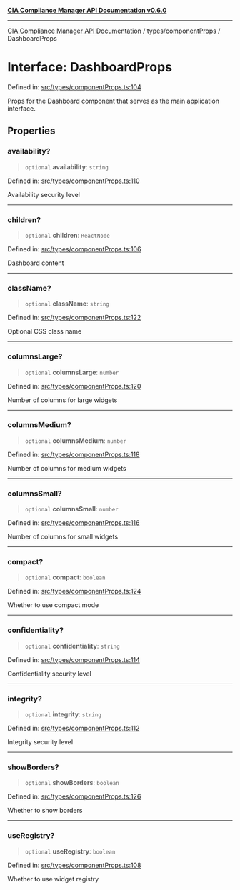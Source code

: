 [**CIA Compliance Manager API Documentation v0.6.0**](../../../README.md)

***

[CIA Compliance Manager API Documentation](../../../modules.md) / [types/componentProps](../README.md) / DashboardProps

# Interface: DashboardProps

Defined in: [src/types/componentProps.ts:104](https://github.com/Hack23/cia-compliance-manager/blob/32fe683007dd7fe1aa6b244d2353e60fab4f51de/src/types/componentProps.ts#L104)

Props for the Dashboard component that serves as the main application interface.

## Properties

### availability?

> `optional` **availability**: `string`

Defined in: [src/types/componentProps.ts:110](https://github.com/Hack23/cia-compliance-manager/blob/32fe683007dd7fe1aa6b244d2353e60fab4f51de/src/types/componentProps.ts#L110)

Availability security level

***

### children?

> `optional` **children**: `ReactNode`

Defined in: [src/types/componentProps.ts:106](https://github.com/Hack23/cia-compliance-manager/blob/32fe683007dd7fe1aa6b244d2353e60fab4f51de/src/types/componentProps.ts#L106)

Dashboard content

***

### className?

> `optional` **className**: `string`

Defined in: [src/types/componentProps.ts:122](https://github.com/Hack23/cia-compliance-manager/blob/32fe683007dd7fe1aa6b244d2353e60fab4f51de/src/types/componentProps.ts#L122)

Optional CSS class name

***

### columnsLarge?

> `optional` **columnsLarge**: `number`

Defined in: [src/types/componentProps.ts:120](https://github.com/Hack23/cia-compliance-manager/blob/32fe683007dd7fe1aa6b244d2353e60fab4f51de/src/types/componentProps.ts#L120)

Number of columns for large widgets

***

### columnsMedium?

> `optional` **columnsMedium**: `number`

Defined in: [src/types/componentProps.ts:118](https://github.com/Hack23/cia-compliance-manager/blob/32fe683007dd7fe1aa6b244d2353e60fab4f51de/src/types/componentProps.ts#L118)

Number of columns for medium widgets

***

### columnsSmall?

> `optional` **columnsSmall**: `number`

Defined in: [src/types/componentProps.ts:116](https://github.com/Hack23/cia-compliance-manager/blob/32fe683007dd7fe1aa6b244d2353e60fab4f51de/src/types/componentProps.ts#L116)

Number of columns for small widgets

***

### compact?

> `optional` **compact**: `boolean`

Defined in: [src/types/componentProps.ts:124](https://github.com/Hack23/cia-compliance-manager/blob/32fe683007dd7fe1aa6b244d2353e60fab4f51de/src/types/componentProps.ts#L124)

Whether to use compact mode

***

### confidentiality?

> `optional` **confidentiality**: `string`

Defined in: [src/types/componentProps.ts:114](https://github.com/Hack23/cia-compliance-manager/blob/32fe683007dd7fe1aa6b244d2353e60fab4f51de/src/types/componentProps.ts#L114)

Confidentiality security level

***

### integrity?

> `optional` **integrity**: `string`

Defined in: [src/types/componentProps.ts:112](https://github.com/Hack23/cia-compliance-manager/blob/32fe683007dd7fe1aa6b244d2353e60fab4f51de/src/types/componentProps.ts#L112)

Integrity security level

***

### showBorders?

> `optional` **showBorders**: `boolean`

Defined in: [src/types/componentProps.ts:126](https://github.com/Hack23/cia-compliance-manager/blob/32fe683007dd7fe1aa6b244d2353e60fab4f51de/src/types/componentProps.ts#L126)

Whether to show borders

***

### useRegistry?

> `optional` **useRegistry**: `boolean`

Defined in: [src/types/componentProps.ts:108](https://github.com/Hack23/cia-compliance-manager/blob/32fe683007dd7fe1aa6b244d2353e60fab4f51de/src/types/componentProps.ts#L108)

Whether to use widget registry
